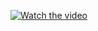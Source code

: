 [![Watch the video](https://img.youtube.com/vi/FwKJE_ZJ_cg/maxresdefault.jpg)](https://www.youtube.com/watch?v=FwKJE_ZJ_cg)
